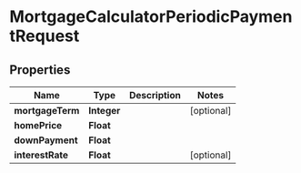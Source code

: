 
# MortgageCalculatorPeriodicPaymentRequest

## Properties
Name | Type | Description | Notes
------------ | ------------- | ------------- | -------------
**mortgageTerm** | **Integer** |  |  [optional]
**homePrice** | **Float** |  | 
**downPayment** | **Float** |  | 
**interestRate** | **Float** |  |  [optional]




